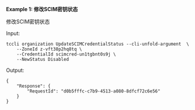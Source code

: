 **Example 1: 修改SCIM密钥状态**

修改SCIM密钥状态

Input: 

```
tccli organization UpdateSCIMCredentialStatus --cli-unfold-argument  \
    --ZoneId z-vft38p2hq8tq \
    --CredentialId scimcred-un1tgbnt0s9j \
    --NewStatus Disabled
```

Output: 
```
{
    "Response": {
        "RequestId": "d0b5fffc-c7b9-4513-a080-8dfcf72c6e56"
    }
}
```

